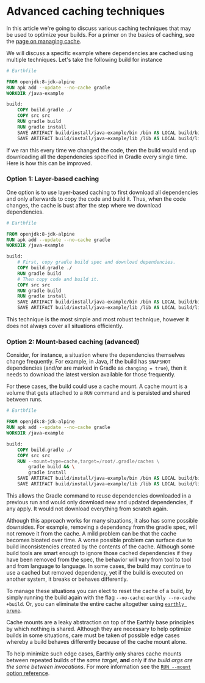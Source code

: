 # Advanced caching techniques

In this article we're going to discuss various caching techniques that may be used to optimize your builds. For a primer on the basics of caching, see the [page on managing cache](./cache.md).

We will discuss a specific example where dependencies are cached using multiple techniques. Let's take the following build for instance

```Dockerfile
# Earthfile

FROM openjdk:8-jdk-alpine
RUN apk add --update --no-cache gradle
WORKDIR /java-example

build:
    COPY build.gradle ./
    COPY src src
    RUN gradle build
    RUN gradle install
    SAVE ARTIFACT build/install/java-example/bin /bin AS LOCAL build/bin
    SAVE ARTIFACT build/install/java-example/lib /lib AS LOCAL build/lib
```

If we ran this every time we changed the code, then the build would end up downloading all the dependencies specified in Gradle every single time. Here is how this can be improved.

### Option 1: Layer-based caching

One option is to use layer-based caching to first download all dependencies and only afterwards to copy the code and build it. Thus, when the code changes, the cache is bust after the step where we download dependencies.

```Dockerfile
# Earthfile

FROM openjdk:8-jdk-alpine
RUN apk add --update --no-cache gradle
WORKDIR /java-example

build:
    # First, copy gradle build spec and download dependencies.
    COPY build.gradle ./
    RUN gradle build
    # Then copy code and build it.
    COPY src src
    RUN gradle build
    RUN gradle install
    SAVE ARTIFACT build/install/java-example/bin /bin AS LOCAL build/bin
    SAVE ARTIFACT build/install/java-example/lib /lib AS LOCAL build/lib
```

This technique is the most simple and most robust technique, however it does not always cover all situations efficiently.

### Option 2: Mount-based caching (advanced)

Consider, for instance, a situation where the dependencies themselves change frequently. For example, in Java, if the build has `SNAPSHOT` dependencies (and/or are marked in Gradle as `changing = true`), then it needs to download the latest version available for those frequently.

For these cases, the build could use a cache mount. A cache mount is a volume that gets attached to a `RUN` command and is persisted and shared between runs.

```Dockerfile
# Earthfile

FROM openjdk:8-jdk-alpine
RUN apk add --update --no-cache gradle
WORKDIR /java-example

build:
    COPY build.gradle ./
    COPY src src
    RUN --mount=type=cache,target=/root/.gradle/caches \
        gradle build && \
        gradle install
    SAVE ARTIFACT build/install/java-example/bin /bin AS LOCAL build/bin
    SAVE ARTIFACT build/install/java-example/lib /lib AS LOCAL build/lib
```

This allows the Gradle command to reuse dependencies downloaded in a previous run and would only download new and updated dependencies, if any apply. It would not download everything from scratch again.

Although this approach works for many situations, it also has some possible downsides. For example, removing a dependency from the gradle spec, will not remove it from the cache. A mild problem can be that the cache becomes bloated over time. A worse possible problem can surface due to build inconsistencies created by the contents of the cache. Although some build tools are smart enough to ignore those cached dependencies if they have been removed from the spec, the behavior will vary from tool to tool and from language to language. In some cases, the build may continue to use a cached but removed dependency, yet if the build is executed on another system, it breaks or behaves differently.

To manage these situations you can elect to reset the cache of a build, by simply running the build again with the flag `--no-cache`: `earthly --no-cache +build`. Or, you can eliminate the entire cache altogether using [`earthly prune`](../earthly-command/earthly-command.md#earthly-prune).

Cache mounts are a leaky abstraction on top of the Earthly base principles by which nothing is shared. Although they are necessary to help optimize builds in some situations, care must be taken of possible edge cases whereby a build behaves differently because of the cache mount alone.

To help minimize such edge cases, Earthly only shares cache mounts between repeated builds of the *same target*, **and** only if *the build args are the same between invocations*. For more information see the [`RUN --mount` option reference](../earthfile/earthfile.md#run).
